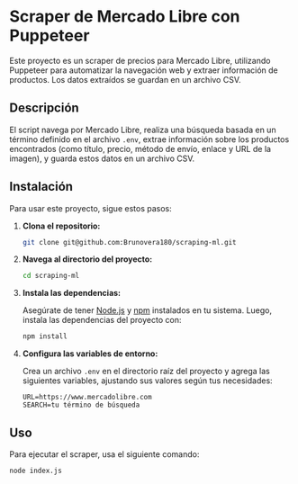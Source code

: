 # Scraper de Mercado Libre con Puppeteer

Este proyecto es un scraper de precios para Mercado Libre, utilizando Puppeteer para automatizar la navegación web y extraer información de productos. Los datos extraídos se guardan en un archivo CSV.

## Descripción

El script navega por Mercado Libre, realiza una búsqueda basada en un término definido en el archivo `.env`, extrae información sobre los productos encontrados (como título, precio, método de envío, enlace y URL de la imagen), y guarda estos datos en un archivo CSV.

## Instalación

Para usar este proyecto, sigue estos pasos:

1. **Clona el repositorio:**

    ```bash
    git clone git@github.com:Brunovera180/scraping-ml.git
    ```

2. **Navega al directorio del proyecto:**

    ```bash
    cd scraping-ml
    ```

3. **Instala las dependencias:**

    Asegúrate de tener [Node.js](https://nodejs.org/) y [npm](https://www.npmjs.com/) instalados en tu sistema. Luego, instala las dependencias del proyecto con:

    ```bash
    npm install
    ```

4. **Configura las variables de entorno:**

    Crea un archivo `.env` en el directorio raíz del proyecto y agrega las siguientes variables, ajustando sus valores según tus necesidades:

    ```plaintext
    URL=https://www.mercadolibre.com
    SEARCH=tu término de búsqueda
    ```

## Uso

Para ejecutar el scraper, usa el siguiente comando:

```bash
node index.js
